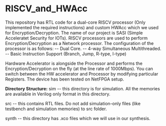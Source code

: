# **RISCV_and_HWAcc**

This repository has RTL code for a dual-core RISCV processor (Only implemented the required instructions) and custom HWAcc which we used for Encryption/Decryption. 
The name of our project is SASI (Simple Acceleratet Security for IOTs). 
RISCV processors are used to perform Encryption/Decryption as a Network processor. The configuration of the processor is as follows:
 -- Dual Core. 
 -- 4-way Simultaneous Multithreaded.
 -- Basic Instruction Support (Branch, Jump, R-type, I-type)

Hardware Accelerator is alongside the Processor and performs the Encryption/Decryption on the fly (at the line rate of 1000Mbps).
You can switch between the HW accelerator and Processor by modifying particular Registers.
The device has been tested on NetFPGA setup.

**Directory Structure:**
sim -- this directory is for simulation. All the memories are available in Verilog only format in this directory.

src -- this contains RTL files. Do not add simulation-only files (like testbench and simulation memories) to src folder.

synth -- this directory has .xco files which we will use in our synthesis.

